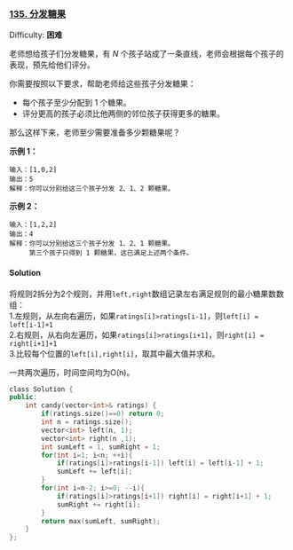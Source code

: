 ### [135\. 分发糖果](https://leetcode-cn.com/problems/candy/)

Difficulty: **困难**


老师想给孩子们分发糖果，有 _N_ 个孩子站成了一条直线，老师会根据每个孩子的表现，预先给他们评分。

你需要按照以下要求，帮助老师给这些孩子分发糖果：

*   每个孩子至少分配到 1 个糖果。
*   评分更高的孩子必须比他两侧的邻位孩子获得更多的糖果。

那么这样下来，老师至少需要准备多少颗糖果呢？

**示例 1：**

```
输入：[1,0,2]
输出：5
解释：你可以分别给这三个孩子分发 2、1、2 颗糖果。
```

**示例 2：**

```
输入：[1,2,2]
输出：4
解释：你可以分别给这三个孩子分发 1、2、1 颗糖果。
     第三个孩子只得到 1 颗糖果，这已满足上述两个条件。
```


#### Solution

将规则2拆分为2个规则，并用`left,right`数组记录左右满足规则的最小糖果数数组：  
1.左规则，从左向右遍历，如果`ratings[i]>ratings[i-1]`，则`left[i] = left[i-1]+1`  
2.右规则，从右向左遍历，如果`ratings[i]>ratings[i+1]`，则`right[i] = right[i+1]+1`  
3.比较每个位置的`left[i],right[i]`，取其中最大值并求和。  

一共两次遍历，时间空间均为O(n)。

```cpp
​class Solution {
public:
    int candy(vector<int>& ratings) {
        if(ratings.size()==0) return 0;
        int n = ratings.size();
        vector<int> left(n, 1);
        vector<int> right(n ,1);
        int sumLeft = 1, sumRight = 1;
        for(int i=1; i<n; ++i){
            if(ratings[i]>ratings[i-1]) left[i] = left[i-1] + 1;
            sumLeft += left[i];
        }
        for(int i=n-2; i>=0; --i){
            if(ratings[i]>ratings[i+1]) right[i] = right[i+1] + 1;
            sumRight += right[i];
        }
        return max(sumLeft, sumRight);
    }
};
```